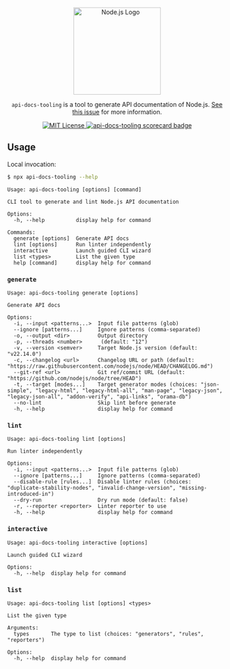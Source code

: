 <p align="center">
  <br />
  <a href="https://nodejs.org">
    <picture>
      <source media="(prefers-color-scheme: dark)" srcset="https://nodejs.org/static/logos/nodejsLight.svg">
      <img src="https://nodejs.org/static/logos/nodejsDark.svg" width="200px" alt="Node.js Logo">
    </picture>
  </a>
</p>

<p align="center">
  <code>api-docs-tooling</code> is a tool to generate API documentation of Node.js. <a href="https://github.com/nodejs/node/issues/52343">See this issue</a> for more information.
</p>

<p align="center">
  <a title="MIT License" href="LICENSE">
    <img src="https://img.shields.io/badge/license-MIT-blue" alt="MIT License" />
  </a>
   <a title="scorecard" href="https://securityscorecards.dev/viewer/?uri=github.com/nodejs/api-docs-tooling">
    <img src="https://api.securityscorecards.dev/projects/github.com/nodejs/api-docs-tooling/badge" alt="api-docs-tooling scorecard badge" />
  </a>
</p>

## Usage

Local invocation:

```sh
$ npx api-docs-tooling --help
```

```
Usage: api-docs-tooling [options] [command]

CLI tool to generate and lint Node.js API documentation

Options:
  -h, --help          display help for command

Commands:
  generate [options]  Generate API docs
  lint [options]      Run linter independently
  interactive         Launch guided CLI wizard
  list <types>        List the given type
  help [command]      display help for command
```

### `generate`

```
Usage: api-docs-tooling generate [options]

Generate API docs

Options:
  -i, --input <patterns...>  Input file patterns (glob)
  --ignore [patterns...]     Ignore patterns (comma-separated)
  -o, --output <dir>         Output directory
  -p, --threads <number>      (default: "12")
  -v, --version <semver>     Target Node.js version (default: "v22.14.0")
  -c, --changelog <url>      Changelog URL or path (default: "https://raw.githubusercontent.com/nodejs/node/HEAD/CHANGELOG.md")
  --git-ref <url>            Git ref/commit URL (default: "https://github.com/nodejs/node/tree/HEAD")
  -t, --target [modes...]    Target generator modes (choices: "json-simple", "legacy-html", "legacy-html-all", "man-page", "legacy-json", "legacy-json-all", "addon-verify", "api-links", "orama-db")
  --no-lint                  Skip lint before generate
  -h, --help                 display help for command
```

### `lint`

```
Usage: api-docs-tooling lint [options]

Run linter independently

Options:
  -i, --input <patterns...>  Input file patterns (glob)
  --ignore [patterns...]     Ignore patterns (comma-separated)
  --disable-rule [rules...]  Disable linter rules (choices: "duplicate-stability-nodes", "invalid-change-version", "missing-introduced-in")
  --dry-run                  Dry run mode (default: false)
  -r, --reporter <reporter>  Linter reporter to use
  -h, --help                 display help for command
```

### `interactive`

```
Usage: api-docs-tooling interactive [options]

Launch guided CLI wizard

Options:
  -h, --help  display help for command
```

### `list`

```
Usage: api-docs-tooling list [options] <types>

List the given type

Arguments:
  types       The type to list (choices: "generators", "rules", "reporters")

Options:
  -h, --help  display help for command
```
